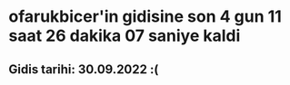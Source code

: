 # ofarukbicer'in gidisine son 4 gun 11 saat 26 dakika 07 saniye kaldi

## Gidis tarihi: 30.09.2022 :(